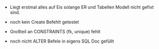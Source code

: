 - Liegt erstmal alles auf Eis solange ER und Tabellen Modell nicht gefixt sind.





- noch kein Create Befehlt getestet
 
- Großteil an CONSTRAINTS (fk, unique) fehlt

- noch nicht ALTER Befele in eigens SQL Doc gefüllt 
